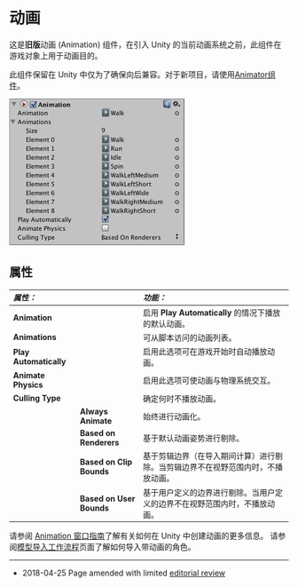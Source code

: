 # 动画

这是**旧版**动画 (Animation) 组件，在引入 Unity 的当前动画系统之前，此组件在游戏对象上用于动画目的。

此组件保留在 Unity 中仅为了确保向后兼容。对于新项目，请使用[Animator组件](class-Animator.html)。

![动画检视面板 (Animation Inspector)](../uploads/Main/AnimationInspector35.png)


## 属性

|**_属性：_** ||**_功能：_** |
|:---|:---|:---|
|__Animation__ ||启用 __Play Automatically__ 的情况下播放的默认动画。 |
|__Animations__ ||可从脚本访问的动画列表。 |
|__Play Automatically__ ||启用此选项可在游戏开始时自动播放动画。 |
|__Animate Physics__ ||启用此选项可使动画与物理系统交互。 |
|__Culling Type__||确定何时不播放动画。|
||__Always Animate__|始终进行动画化。|
||__Based on Renderers__|基于默认动画姿势进行剔除。|
||__Based on Clip Bounds__|基于剪辑边界（在导入期间计算）进行剔除。当剪辑边界不在视野范围内时，不播放动画。|
||__Based on User Bounds__|基于用户定义的边界进行剔除。当用户定义的边界不在视野范围内时，不播放动画。|

请参阅 [Animation 窗口指南](AnimationEditorGuide.html)了解有关如何在 Unity 中创建动画的更多信息。
请参阅[模型导入工作流程](ImportingModelFiles.html)页面了解如何导入带动画的角色。

---

* <span class="page-edit"> 2018-04-25  Page amended with limited [editorial review](DocumentationEditorialReview.html)
</span>
